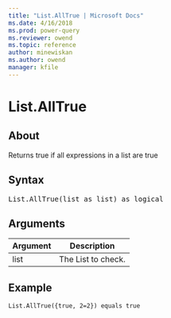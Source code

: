 ```yaml
---
title: "List.AllTrue | Microsoft Docs"
ms.date: 4/16/2018
ms.prod: power-query
ms.reviewer: owend
ms.topic: reference
author: minewiskan
ms.author: owend
manager: kfile
---
```

# List.AllTrue

  
## About  
Returns true if all expressions in a list are true  
  
## Syntax

<pre>
List.AllTrue(list as list) as logical  
</pre>
  
## Arguments  
  
|Argument|Description|  
|------------|---------------|  
|list|The List to check.|  
  
## Example  
  
```powerquery-m
List.AllTrue({true, 2=2}) equals true  
```  
